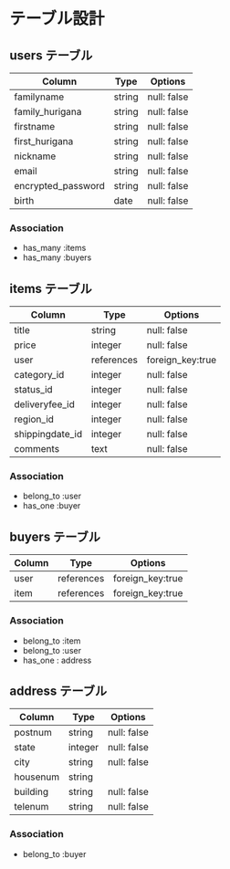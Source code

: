 # テーブル設計

## users テーブル

| Column       | Type   | Options     |
| --------     | ------ | ----------- |
| familyname | string | null: false |
|family_hurigana| string | null: false|
| firstname  | string | null: false |
| first_hurigana|string| null: false |
| nickname     | string | null: false |
| email        | string | null: false |
| encrypted_password| string | null: false |
| birth        | date | null: false |

### Association
- has_many :items
- has_many :buyers

## items テーブル
| Column    | Type   | Options     |
| --------- | ------ | ----------- |
| title     | string | null: false |
| price     | integer | null: false |
| user      | references | foreign_key:true|
| category_id  | integer | null: false |
| status_id    | integer | null: false |
| deliveryfee_id| integer | null: false |
| region_id    | integer | null: false |
|shippingdate_id| integer | null: false |
| comments  | text   | null: false |

### Association
- belong_to :user
- has_one :buyer


## buyers テーブル
| Column | Type       | Options                        |
| ------ | ---------- | ------------------------------ |
| user   | references | foreign_key:true |
| item   | references | foreign_key:true |


### Association
- belong_to :item
- belong_to :user
- has_one : address

## address テーブル
| Column | Type       | Options                        |
| ------ | ---------- | ------------------------------ |
| postnum| string     | null: false|
| state  | integer     | null: false|
| city   | string     | null: false|
|housenum| string     |            |
|building| string     | null: false|
|telenum | string     | null: false|

### Association
- belong_to :buyer